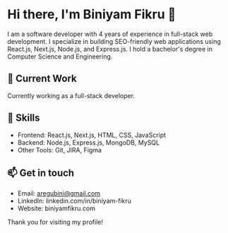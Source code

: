 # Hi there, I'm Biniyam Fikru 👋

I am a software developer with 4 years of experience in full-stack web development. I specialize in building SEO-friendly web applications using React.js, Next.js, Node.js, and Express.js. I hold a bachelor's degree in Computer Science and Engineering.

## 🔭 Current Work
Currently working as a full-stack developer.

## 🌱 Skills
- Frontend: React.js, Next.js, HTML, CSS, JavaScript
- Backend: Node.js, Express.js, MongoDB, MySQL
- Other Tools: Git, JIRA, Figma

## 📫 Get in touch
- Email: aregubini@gmail.com
- LinkedIn: linkedin.com/in/biniyam-fikru
- Website: biniyamfikru.com

Thank you for visiting my profile!

<!---
biniyamfikru/biniyamfikru is a ✨ special ✨ repository because its `README.md` (this file) appears on your GitHub profile.
You can click the Preview link to take a look at your changes.
--->
